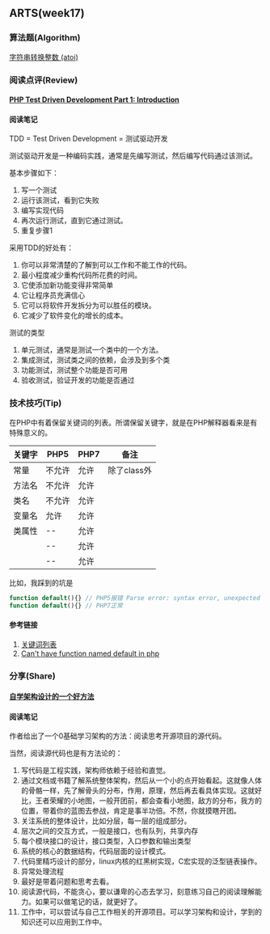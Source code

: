 ## ARTS(week17)

### 算法题(Algorithm)

[字符串转换整数 (atoi)](https://github.com/geekwho11/learn.leetcode.xbcme/tree/master/php/src/8.string-to-integer-atoi)

### 阅读点评(Review)

#### [PHP Test Driven Development Part 1: Introduction](https://medium.com/@sameernyaupane/php-test-driven-development-part-1-introduction-5483362d79b5)

#### 阅读笔记

TDD = Test Driven Development = 测试驱动开发

测试驱动开发是一种编码实践，通常是先编写测试，然后编写代码通过该测试。

基本步骤如下：

1. 写一个测试
2. 运行该测试，看到它失败
3. 编写实现代码
4. 再次运行测试，直到它通过测试。
5. 重复步骤1

采用TDD的好处有：

1. 你可以非常清楚的了解到可以工作和不能工作的代码。
2. 最小程度减少重构代码所花费的时间。
3. 它使添加新功能变得非常简单
4. 它让程序员充满信心
5. 它可以将软件开发拆分为可以胜任的模块。
6. 它减少了软件变化的增长的成本。

测试的类型

1. 单元测试，通常是测试一个类中的一个方法。
2. 集成测试，测试类之间的依赖，会涉及到多个类
3. 功能测试，测试整个功能是否可用
4. 验收测试，验证开发的功能是否通过

### 技术技巧(Tip)

在PHP中有着保留关键词的列表。所谓保留关键字，就是在PHP解释器看来是有特殊意义的。

| 关键字  | PHP5 | PHP7 | 备注       |
| ---- | ---- | ---- | -------- |
| 常量   | 不允许  | 允许   | 除了class外 |
| 方法名  | 不允许  | 允许   |          |
| 类名   | 不允许  | 允许   |          |
| 变量名  | 允许   | 允许   |          |
| 类属性  | --   | 允许   |          |
|      | --   | 允许   |          |
|      | --   | 允许   |          |

比如，我踩到的坑是

```PHP
function default(){} // PHP5报错 Parse error: syntax error, unexpected T_DEFAULT, expecting T_STRING
function default(){} // PHP7正常
```

#### 参考链接

1. [关键词列表](https://www.php.net/manual/zh/reserved.keywords.php)
2. [Can't have function named default in php](https://stackoverflow.com/questions/10395930/cant-have-function-named-default-in-php)

### 分享(Share)

#### [自学架构设计的一个好方法]([https://mp.weixin.qq.com/s?__biz=Mzg4NjAwMTQzNA==&mid=2247483999&idx=1&sn=c2b3fc86c4c150e1ed6f0824bd7ff8a7&chksm=cfa1182af8d6913cced3d849682adcb1bad3705d043f45925c70348a7e99ad7ad48ac9466a84&mpshare=1&scene=1&srcid=0404AWtsymOXHEQQXgEthQ7Z#rd](https://mp.weixin.qq.com/s?__biz=Mzg4NjAwMTQzNA==&mid=2247483999&idx=1&sn=c2b3fc86c4c150e1ed6f0824bd7ff8a7&chksm=cfa1182af8d6913cced3d849682adcb1bad3705d043f45925c70348a7e99ad7ad48ac9466a84&mpshare=1&scene=1&srcid=0404AWtsymOXHEQQXgEthQ7Z#rd))

#### 阅读笔记

作者给出了一个0基础学习架构的方法：阅读思考开源项目的源代码。

当然，阅读源代码也是有方法论的：

1. 写代码是工程实践，架构师依赖于经验和直觉。
2. 通过文档或书籍了解系统整体架构，然后从一个小的点开始看起。这就像人体的骨骼一样，先了解骨头的分布，作用，原理，然后再去看具体实现。这就好比，王者荣耀的小地图，一般开团前，都会查看小地图，敌方的分布，我方的位置，带着你的蓝图去参战，肯定是事半功倍。不然，你就摸瞎开团。
3. 关注系统的整体设计，比如分层，每一层的组成部分。
4. 层次之间的交互方式，一般是接口，也有队列，共享内存
5. 每个模块接口的设计，接口类型，入口参数和输出类型
6. 系统的核心的数据结构，代码层面的设计模式。
7. 代码里精巧设计的部分，linux内核的红黑树实现，C宏实现的泛型链表操作。
8. 异常处理流程
9. 最好是带着问题和思考去看。
10. 阅读源代码，不能贪心，要以谦卑的心态去学习，刻意练习自己的阅读理解能力。如果可以做笔记的话，就更好了。
11. 工作中，可以尝试与自己工作相关的开源项目。可以学习架构和设计，学到的知识还可以应用到工作中。